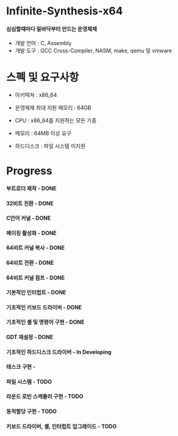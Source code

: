 # Infinite-Synthesis-x64
#### 심심할때마다 밑바닥부터 만드는 운영체제 

* 개발 언어 : C, Assembly
* 개발 도구 : GCC Cross-Compiler, NASM, make, qemu 및 vmware

# 스펙 및 요구사항
* 아키텍쳐 : x86_64
* 운영체제 최대 지원 메모리 : 64GB

* CPU : x86_64를 지원하는 모든 기종
* 메모리 : 64MB 이상 요구
* 하드디스크 : 파일 시스템 미지원

# Progress
#### 부트로더 제작 - DONE
#### 32비트 전환 - DONE
#### C언어 커널 - DONE
#### 페이징 활성화 - DONE
#### 64비트 커널 복사 - DONE
#### 64비트 전환 - DONE
#### 64비트 커널 점프 - DONE
#### 기본적인 인터럽트 - DONE
#### 기초적인 키보드 드라이버 - DONE
#### 기초적인 셸 및 명령어 구현 - DONE
#### GDT 재설정 - DONE
#### 기초적인 하드디스크 드라이버 - In Developing
#### 태스크 구현 - 
#### 파일 시스템 - TODO
#### 라운드 로빈 스케줄러 구현 - TODO
#### 동적할당 구현 - TODO
#### 키보드 드라이버, 셸, 인터럽트 업그레이드 - TODO

